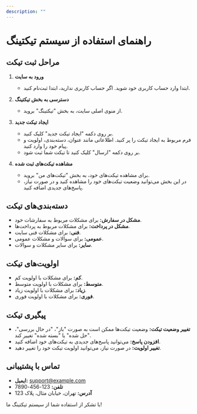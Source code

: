 ```yaml
---
description: ""
---
```


# راهنمای استفاده از سیستم تیکتینگ

## مراحل ثبت تیکت

1. **ورود به سایت**
   - ابتدا وارد حساب کاربری خود شوید. اگر حساب کاربری ندارید، ابتدا ثبت‌نام کنید.

2. **دسترسی به بخش تیکتینگ**
   - از منوی اصلی سایت، به بخش "تیکتینگ" بروید.

3. **ایجاد تیکت جدید**
   - بر روی دکمه "ایجاد تیکت جدید" کلیک کنید.
   - فرم مربوط به ایجاد تیکت را پر کنید. اطلاعاتی مانند عنوان، دسته‌بندی، اولویت و پیام خود را وارد کنید.
   - بر روی دکمه "ارسال" کلیک کنید تا تیکت شما ثبت شود.

4. **مشاهده تیکت‌های ثبت شده**
   - برای مشاهده تیکت‌های خود، به بخش "تیکت‌های من" بروید.
   - در این بخش می‌توانید وضعیت تیکت‌های خود را مشاهده کنید و در صورت نیاز، پاسخ‌های جدیدی اضافه کنید.

## دسته‌بندی‌های تیکت

- **مشکل در سفارش:** برای مشکلات مربوط به سفارشات خود.
- **مشکل در پرداخت:** برای مشکلات مربوط به پرداخت‌ها.
- **فنی:** برای مشکلات فنی سایت.
- **عمومی:** برای سوالات و مشکلات عمومی.
- **سایر:** برای سایر مشکلات و سوالات.

## اولویت‌های تیکت

- **کم:** برای مشکلات با اولویت کم.
- **متوسط:** برای مشکلات با اولویت متوسط.
- **زیاد:** برای مشکلات با اولویت زیاد.
- **فوری:** برای مشکلات با اولویت فوری.

## پیگیری تیکت

- **تغییر وضعیت تیکت:** وضعیت تیکت‌ها ممکن است به صورت "باز"، "در حال بررسی"، "حل شده" یا "بسته شده" تغییر کند.
- **افزودن پاسخ:** می‌توانید پاسخ‌های جدیدی به تیکت‌های خود اضافه کنید.
- **تغییر اولویت:** در صورت نیاز، می‌توانید اولویت تیکت خود را تغییر دهید.

## تماس با پشتیبانی

- **ایمیل:** support@example.com
- **تلفن:** 123-456-7890
- **آدرس:** تهران، خیابان مثال، پلاک 123

با تشکر از استفاده شما از سیستم تیکتینگ ما!